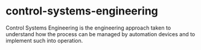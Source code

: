 # control-systems-engineering
Control Systems Engineering is the engineering approach taken to understand how the process can be managed by automation devices and to implement such into operation.
